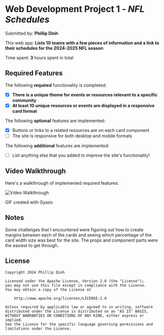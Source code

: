 # Web Development Project 1 - *NFL Schedules*

Submitted by: **Phillip Dinh**

This web app: **Lists 10 teams with a few pieces of information and a link to their schedules for the 2024-2025 NFL season**

Time spent: **3** hours spent in total
 
## Required Features

The following **required** functionality is completed:

- [x] **There is a unique theme for events or resources relevant to a specific community**
- [x] **At least 10 unique resources or events are displayed in a responsive card format**

The following **optional** features are implemented:

- [x] Buttons or links to a related resources are on each card component
- [ ] The site is responsive for both desktop and mobile formats

The following **additional** features are implemented:

* [ ] List anything else that you added to improve the site's functionality!

## Video Walkthrough

Here's a walkthrough of implemented required features:

<img src='https://gyazo.com/87d44d7846e2481b43bf0e35b7cf51a1"><img src="https://i.gyazo.com/87d44d7846e2481b43bf0e35b7cf51a1.gif' title='Video Walkthrough' width='' alt='Video Walkthrough' />

<!-- Replace this with whatever GIF tool you used! -->
GIF created with Gyazo 
<!-- Recommended tools:
[Kap](https://getkap.co/) for macOS
[ScreenToGif](https://www.screentogif.com/) for Windows
[peek](https://github.com/phw/peek) for Linux. -->

## Notes

Some challenges that I encountered were figuring out how to create margins between each of the cards 
and seeing which percentage of the card width size was best for the site. The props and component parts 
were the easiest to get through.

## License

    Copyright 2024 Phillip Dinh

    Licensed under the Apache License, Version 2.0 (the "License");
    you may not use this file except in compliance with the License.
    You may obtain a copy of the License at

        http://www.apache.org/licenses/LICENSE-2.0

    Unless required by applicable law or agreed to in writing, software
    distributed under the License is distributed on an "AS IS" BASIS,
    WITHOUT WARRANTIES OR CONDITIONS OF ANY KIND, either express or implied.
    See the License for the specific language governing permissions and
    limitations under the License.